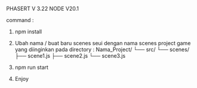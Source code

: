 PHASERT V 3.22
NODE V20.1


command : 
1. npm install

3. Ubah nama / buat baru scenes seui dengan nama scenes project game yang diinginkan pada directory :
    Nama_Project/
      └── src/
          └── scenes/
              ├── scene1.js
              ├── scene2.js
              └── scene3.js

2. npm run start
3. Enjoy
